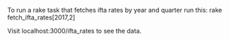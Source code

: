 To run a rake task that fetches ifta rates by year and quarter run this:
rake fetch_ifta_rates\[2017,2\]

Visit localhost:3000/ifta_rates to see the data.
